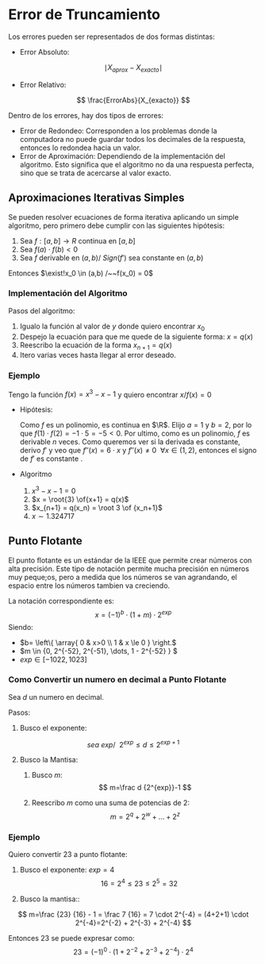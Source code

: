 # Error de Truncamiento

Los errores pueden ser representados de dos formas distintas:

- Error Absoluto:

$$
\mid X_{aprox} - X_{exacto} \mid
$$

- Error Relativo:

$$
\frac{ErrorAbs}{X_{exacto}}
$$

Dentro de los errores, hay dos tipos de errores:

- Error de Redondeo: Corresponden a los problemas donde la computadora no puede guardar todos los decimales de la respuesta, entonces lo redondea hacia un valor.
- Error de  Aproximación: Dependiendo de la implementación del algoritmo. Esto significa que el algoritmo no da una respuesta perfecta, sino que se trata de acercarse al valor exacto.

## Aproximaciones Iterativas Simples

Se pueden resolver ecuaciones de forma iterativa aplicando un simple algoritmo, pero primero debe cumplir con las siguientes hipótesis:

1. Sea $f:[a,b]\rightarrow R$ continua en $[a,b]$
2. Sea $f(a) \cdot f(b) \lt 0$
3. Sea $f$ derivable en $(a,b)/~ Sign(f')$ sea constante en $(a,b)$

Entonces $\exist!x_0 \in (a,b) /~~f(x_0) = 0$

### Implementación del Algoritmo

Pasos del algoritmo:

1. Igualo la función al valor de $y$ donde quiero encontrar $x_0$
2. Despejo la ecuación para que me quede de la siguiente forma: $x = q(x)$
3. Reescribo la ecuación de la forma $x_{n+1} = q(x)$
4. Itero varias veces hasta llegar al error deseado.

### Ejemplo

Tengo la función $f(x)=x^3-x-1$ y quiero encontrar $x/f(x)=0$

- Hipótesis:

  Como $f$ es un polinomio, es continua en $\R$. Elijo $a = 1$ y $b=2$, por lo que $f(1) \cdot f(2) = -1 \cdot5=-5 \lt 0$. Por ultimo, como es un polinomio, $f$ es derivable $n$ veces. Como queremos ver si la derivada es constante, derivo $f'$ y veo que $f''(x)=6 \cdot x$ y $f''(x) \neq 0~~ \forall x\in(1,2)$, entonces el signo de $f'$ es constante .

- Algoritmo

  1. $x^3-x-1 = 0$
  2. $x = \root{3} \of{x+1} = q(x)$
  3. $x_{n+1} = q(x_n) = \root 3 \of {x_n+1}$
  4. $x\sim 1.324717$

## Punto Flotante

El punto flotante es un estándar de la IEEE que permite crear números con alta precisión. Este tipo de notación permite mucha precisión en números muy peque;os, pero a medida que los números se van agrandando, el espacio entre los números tambien va creciendo.

La notación correspondiente es:
$$
x = (-1)^b \cdot(1+m) \cdot 2^{exp}
$$
Siendo:

- $b= \left\{ \array{   0 & x>0 \\ 1 & x \le 0   } \right.$
- $m \in \{0, 2^{-52}, 2^{-51}, \dots, 1 - 2^{-52} \} $
- $exp \in [-1022,1023]$

### Como Convertir un numero en decimal a Punto Flotante

Sea $d$ un numero en decimal.

Pasos:

1. Busco el exponente:

$$
sea~exp/~~2^{exp} \leq d \leq2^{exp+1}
$$

2. Busco la Mantisa:

   1. Busco $m$:
      $$
      m=\frac d {2^{exp}}-1
      $$

   2. Reescribo $m$ como una suma de potencias de $2$:
      $$
      m = 2^q+2^w + \dots+2^z
      $$

### Ejemplo

Quiero convertir 23 a punto flotante:

1. Busco el exponente: $exp = 4$
   $$
   16 = 2^4 \leq 23 \leq 2^5 = 32
   $$

2. Busco la mantisa::

$$
m=\frac {23} {16} - 1 = \frac 7 {16} = 7 \cdot 2^{-4} = (4+2+1) \cdot 2^{-4}=2^{-2} + 2^{-3} + 2^{-4}
$$

Entonces 23 se puede expresar como:
$$
23 = (-1)^0 \cdot (1+ 2^{-2} + 2^{-3}+2^{-4}) \cdot 2^4
$$



















